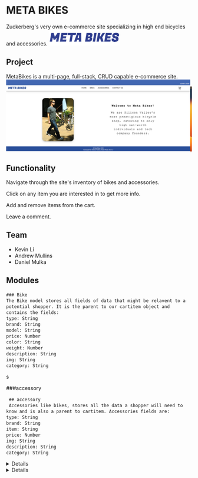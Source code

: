 # META BIKES

Zuckerberg's very own e-commerce site specializing in high end bicycles and accessories.
![logo](./client/imgs/logo.png)


## Project 
MetaBikes is a multi-page, full-stack, CRUD capable e-commerce site. 
![Meta Bikes Landing Page](./client/imgs/landing.png)

## Functionality 

Navigate through the site's inventory of bikes and accessories.  

Click on any item you are interested in to get more info. 

Add and remove items from the cart.

Leave a comment. 


## Team 
- Kevin Li
- Andrew Mullins
- Daniel Mulka

## Modules 

<Bike>

    ### Bike
    The Bike model stores all fields of data that might be relavent to a potential shopper. It is the parent to our cartitem object and contains the fields: 
    type: String
    brand: String
    model: String
    price: Number
    color: String
    weight: Number
    description: String
    img: String
    category: String 
s
</bike>

<accessories>
    <summery>###accessory</summery>

     ## accessory 
     Accessories like bikes, stores all the data a shopper will need to know and is also a parent to cartitem. Accessories fields are:
    type: String 
    brand: String
    item: String
    price: Number
    img: String
    description: String 
    category: String 
     

</details>

<details>
    <summery>cartitem</summery>

     ## cartitem

</details>

<details>
    <summery>comment</summery>

     ## comment
</details>





